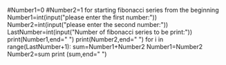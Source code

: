 #Number1=0
#Number2=1 for starting fibonacci series from the beginning
Number1=int(input("please enter the first number:"))
Number2=int(input("please enter the second number:"))
LastNumber=int(input("Number of fibonacci series to be print:"))
print(Number1,end=" ")
print(Number2,end=" ")
for i in range(LastNumber+1):
    sum=Number1+Number2
    Number1=Number2
    Number2=sum
    print (sum,end=" ")
